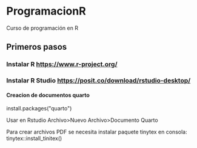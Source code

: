# ProgramacionR
Curso de programación en R
## Primeros pasos
### Instalar R         https://www.r-project.org/
### Instalar R Studio  https://posit.co/download/rstudio-desktop/
#### Creacion de documentos quarto
install.packages("quarto")

Usar en Rstudio Archivo>Nuevo Archivo>Documento Quarto

Para crear archivos PDF se necesita instalar paquete tinytex  en consola:  tinytex::install_tinitex()
